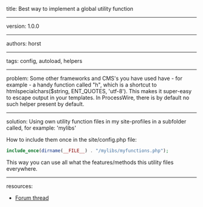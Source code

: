 title: Best way to implement a global utility function

----

version: 1.0.0

----

authors: horst

----

tags: config, autoload, helpers

----

problem: 
Some other frameworks and CMS's you have used have - for example - a handy function called "h", which is a shortcut to htmlspecialchars($string, ENT_QUOTES, 'utf-8'). This makes it super-easy to escape output in your templates. In ProcessWire, there is by default no such helper present by default.

----

solution:
Using own utility function files in my site-profiles in a subfolder called, for example: 'mylibs'
 
How to include them once in the site/config.php file:  

```PHP
include_once(dirname(__FILE__) . "/mylibs/myfunctions.php");
```

This way you can use all what the features/methods this utility files everywhere.

----

resources:
* [Forum thread](https://processwire.com/talk/topic/7573-best-way-to-implement-a-global-utility-function/#entry73157)

